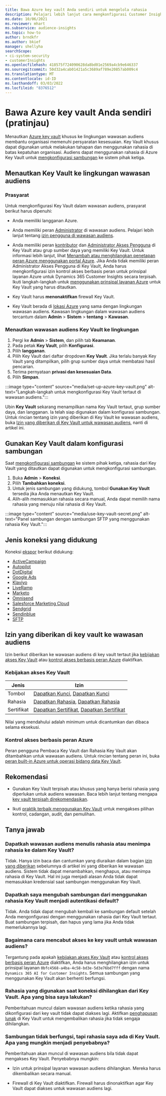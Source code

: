 ```yaml
---
title: Bawa Azure key vault Anda sendiri untuk mengelola rahasia
description: Pelajari lebih lanjut cara mengkonfigurasi Customer Insights agar dapat menggunakan Azure key vault Anda sendiri.
ms.date: 10/06/2021
ms.reviewer: mhart
ms.subservice: audience-insights
ms.topic: how-to
author: brndkfr
ms.author: bkief
manager: shellyha
searchScope:
- ci-system-security
- customerInsights
ms.openlocfilehash: 418575f724090628da8bd01e2569a4cb9e646337
ms.sourcegitcommit: 50d32a4cab01421a5c3689af789e20857ab009c4
ms.translationtype: MT
ms.contentlocale: id-ID
ms.lasthandoff: 03/03/2022
ms.locfileid: "8376512"
---
```

# <a name="bring-your-own-azure-key-vault-preview"></a>Bawa Azure key vault Anda sendiri (pratinjau)

Menautkan [Azure key vault](/azure/key-vault/general/basic-concepts) khusus ke lingkungan wawasan audiens membantu organisasi memenuhi persyaratan kesesuaian.
Key Vault khusus dapat digunakan untuk melakukan tahapan dan menggunakan rahasia di batas kepatuhan organisasi. Audiens dapat menggunakan rahasia di Azure Key Vault untuk [mengkonfigurasi sambungan](connections.md) ke sistem pihak ketiga.

## <a name="link-the-key-vault-to-the-audience-insights-environment"></a>Menautkan Key Vault ke lingkungan wawasan audiens

### <a name="prerequisites"></a>Prasyarat

Untuk mengkonfigurasi Key Vault dalam wawasan audiens, prasyarat berikut harus dipenuhi:

- Anda memiliki langganan Azure.

- Anda memiliki peran [Administrator](permissions.md#admin) di wawasan audiens. Pelajari lebih lanjut tentang [izin pengguna di wawasan audiens](permissions.md#assign-roles-and-permissions).

- Anda memiliki peran [kontributor](/azure/role-based-access-control/built-in-roles#contributor) dan [Administrator Akses Pengguna](/azure/role-based-access-control/built-in-roles#user-access-administrator) di Key Vault atau grup sumber daya yang memiliki Key Vault. Untuk informasi lebih lanjut, lihat [Menambah atau menghilangkan penetapan peran Azure menggunakan portal Azure](/azure/role-based-access-control/role-assignments-portal). Jika Anda tidak memiliki peran Administrator Akses Pengguna di Key Vault, Anda harus mengkonfigurasi izin kontrol akses berbasis peran untuk prinsipal layanan Azure untuk Dynamics 365 Customer Insights secara terpisah. Ikuti langkah-langkah untuk [menggunakan prinsipal layanan Azure](connect-service-principal.md) untuk Key Vault yang harus ditautkan.

- Key Vault harus **menonaktifkan** firewall Key Vault.

- Key Vault berada di [lokasi Azure](https://azure.microsoft.com/global-infrastructure/geographies/#overview) yang sama dengan lingkungan wawasan audiens. Kawasan lingkungan dalam wawasan audiens tercantum dalam **Admin** > **Sistem** > **tentang** > **Kawasan**.

### <a name="link-a-key-vault-to-the-environment"></a>Menautkan wawasan audiens Key Vault ke lingkungan

1. Pergi ke **Admin** > **Sistem**, dan pilih tab **Keamanan**.
1. Pada petak **Key Vault**, pilih **Konfigurasi**.
1. Pilih **langganan**.
1. Pilih Key Vault dari daftar dropdown **Key Vault**. Jika terlalu banyak Key Vault yang ditampilkan, pilih grup sumber daya untuk membatasi hasil pencarian.
1. Terima pernyataan **privasi dan kesesuaian Data**.
1. Pilih **Simpan**.

:::image type="content" source="media/set-up-azure-key-vault.png" alt-text="Langkah-langkah untuk mengkonfigurasi Key Vault tertaut di wawasan audiens.":::

Ubin **Key Vault** sekarang menampilkan nama Key Vault tertaut, grup sumber daya, dan langganan. Ia telah siap digunakan dalam konfigurasi sambungan.
Untuk rincian tentang izin yang diberikan di Key Vault ke wawasan audiens, buka [Izin yang diberikan di Key Vault untuk wawasan audiens](#permissions-granted-on-the-key-vault-to-audience-insights), nanti di artikel ini.

## <a name="use-the-key-vault-in-the-connection-setup"></a>Gunakan Key Vault dalam konfigurasi sambungan

Saat [mengkonfigurasi sambungan](connections.md) ke sistem pihak ketiga, rahasia dari Key Vault yang ditautkan dapat digunakan untuk mengkonfigurasi sambungan.

1. Buka **Admin** > **Koneksi**.
1. Pilih **Tambahkan koneksi**.
1. Untuk jenis sambungan yang didukung, tombol **Gunakan Key Vault** tersedia jika Anda menautkan Key Vault.
1. Alih-alih memasukkan rahasia secara manual, Anda dapat memilih nama rahasia yang menuju nilai rahasia di Key Vault.

:::image type="content" source="media/use-key-vault-secret.png" alt-text="Panel sambungan dengan sambungan SFTP yang menggunakan rahasia Key Vault.":::

## <a name="supported-connection-types"></a>Jenis koneksi yang didukung

Koneksi [ekspor](export-destinations.md) berikut didukung:

* [ActiveCampaign](export-active-campaign.md)
* [Autopilot](export-autopilot.md)
* [DotDigital](export-dotdigital.md)
* [Google Ads](export-google-ads.md)
* [Klaviyo](export-klaviyo.md)
* [LiveRamp](export-liveramp.md)
* [Marketo](export-marketo.md)
* [Omnisend](export-omnisend.md)
* [Salesforce Marketing Cloud](export-salesforce.md)
* [Sendgrid](export-sendgrid.md)
* [Sendinblue](export-sendinblue.md)
* [SFTP](export-sftp.md)

## <a name="permissions-granted-on-the-key-vault-to-audience-insights"></a>Izin yang diberikan di key vault ke wawasan audiens

Izin berikut diberikan ke wawasan audiens di key vault tertaut jika [kebijakan akses Key Vault](/azure/key-vault/general/assign-access-policy?tabs=azure-portal) atau [kontrol akses berbasis peran Azure](/azure/key-vault/general/rbac-guide?tabs=azure-cli) diaktifkan.

### <a name="key-vault-access-policy"></a>Kebijakan akses Key Vault

| Jenis        | Izin          |
| ----------- | -------------------- |
| Tombol         | [Dapatkan Kunci](/rest/api/keyvault/get-keys), [Dapatkan Kunci](/rest/api/keyvault/get-key)                                 |
| Rahasia      | [Dapatkan Rahasia](/rest/api/keyvault/get-secrets), [Dapatkan Rahasia](/rest/api/keyvault/get-secret)                     |
| Sertifikat | [Dapatkan Sertifikat](/rest/api/keyvault/get-certificates), [Dapatkan Sertifikat](/rest/api/keyvault/get-certificate) |

Nilai yang mendahului adalah minimum untuk dicantumkan dan dibaca selama eksekusi.

### <a name="azure-role-based-access-control"></a>Kontrol akses berbasis peran Azure

Peran pengguna Pembaca Key Vault dan Rahasia Key Vault akan ditambahkan untuk wawasan audiens. Untuk rincian tentang peran ini, buka [peran built-in Azure untuk operasi bidang data Key Vault](/azure/key-vault/general/rbac-guide?tabs=azure-cli).

## <a name="recommendations"></a>Rekomendasi

- Gunakan Key Vault terpisah atau khusus yang hanya berisi rahasia yang diperlukan untuk audiens wawasan. Baca lebih lanjut tentang mengapa [key vault terpisah direkomendasikan](/azure/key-vault/general/best-practices#why-we-recommend-separate-key-vaults).

- Ikuti [praktik terbaik menggunakan Key Vault](/azure/key-vault/general/best-practices#turn-on-logging) untuk mengakses pilihan kontrol, cadangan, audit, dan pemulihan.

## <a name="frequently-asked-questions"></a>Tanya jawab

### <a name="can-audience-insights-write-secrets-or-overwrite-secrets-into-the-key-vault"></a>Dapatkah wawasan audiens menulis rahasia atau menimpa rahasia ke dalam Key Vault?

Tidak. Hanya izin baca dan cantumkan yang diuraikan dalam bagian [izin yang diberikan](#permissions-granted-on-the-key-vault-to-audience-insights) sebelumnya di artikel ini yang diberikan ke wawasan audiens. Sistem tidak dapat menambahkan, menghapus, atau menimpa rahasia di Key Vault. Hal ini juga menjadi alasan Anda tidak dapat memasukkan kredensial saat sambungan menggunakan Key Vault.

### <a name="can-i-change-a-connection-from-using-key-vault-secrets-to-default-authentication"></a>Dapatkah saya mengubah sambungan dari menggunakan rahasia Key Vault menjadi autentikasi default?

Tidak. Anda tidak dapat mengubah kembali ke sambungan default setelah Anda mengonfigurasi dengan menggunakan rahasia dari Key Vault tertaut. Buat sambungan terpisah, dan hapus yang lama jika Anda tidak memerlukannya lagi.

### <a name="how-can-i-revoke-access-to-a-key-vault-for-audience-insights"></a>Bagaimana cara mencabut akses ke key vault untuk wawasan audiens?

Tergantung pada apakah [kebijakan akses Key Vault](/azure/key-vault/general/assign-access-policy?tabs=azure-portal) atau [kontrol akses berbasis peran Azure](/azure/key-vault/general/rbac-guide?tabs=azure-cli) diaktifkan, Anda harus menghilangkan izin untuk prinsipal layanan `0bfc4568-a4ba-4c58-bd3e-5d3e76bd7fff` dengan nama `Dynamics 365 AI for Customer Insights`. Semua sambungan yang menggunakan Key Vault akan berhenti berfungsi.

### <a name="a-secret-thats-used-in-a-connection-got-removed-from-the-key-vault-what-can-i-do"></a>Rahasia yang digunakan saat koneksi dihilangkan dari Key Vault. Apa yang bisa saya lakukan?

Pemberitahuan muncul dalam wawasan audiens ketika rahasia yang dikonfigurasi dari key vault tidak dapat diakses lagi. Aktifkan [penghapusan lunak](/azure/key-vault/general/soft-delete-overview) di Key Vault untuk mengembalikan rahasia jika tidak sengaja dihilangkan.

### <a name="a-connection-doesnt-work-but-my-secret-is-in-the-key-vault-what-might-be-the-cause"></a>Sambungan tidak berfungsi, tapi rahasia saya ada di Key Vault. Apa yang mungkin menjadi penyebabnya?

Pemberitahuan akan muncul di wawasan audiens bila tidak dapat mengakses Key Vault. Penyebabnya mungkin:

- Izin untuk prinsipal layanan wawasan audiens dihilangkan. Mereka harus dikembalikan secara manual.

- Firewall di Key Vault diaktifkan. Firewall harus dinonaktifkan agar Key Vault dapat diakses untuk wawasan audiens lagi.
